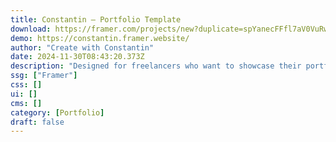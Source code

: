 ```yaml
---
title: Constantin — Portfolio Template
download: https://framer.com/projects/new?duplicate=spYanecFFfl7aV0VuRwo&via=cwconstantin&duplicateType=siteTemplate
demo: https://constantin.framer.website/
author: "Create with Constantin"
date: 2024-11-30T08:43:20.373Z
description: "Designed for freelancers who want to showcase their portfolios and sell their creative services. It features a minimal design with a strong layout, perfect for those who appreciate clean and simple aesthetics."
ssg: ["Framer"]
css: []
ui: []
cms: []
category: [Portfolio]
draft: false
---
```

